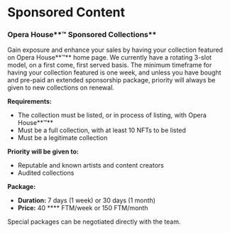 # Sponsored Content

### Opera House**™ Sponsored Collections**

Gain exposure and enhance your sales by having your collection featured on Opera House**™** home page. We currently have a rotating 3-slot model, on a first come, first served basis. The minimum timeframe for having your collection featured is one week, and unless you have bought and pre-paid an extended sponsorship package, priority will always be given to new collections on renewal.

**Requirements:**

* The collection must be listed, or in process of listing, with Opera House**™**
* Must be a full collection, with at least 10 NFTs to be listed
* Must be a legitimate collection

**Priority will be given to:**

* Reputable and known artists and content creators
* Audited collections

**Package:**

* **Duration:** 7 days (1 week) or 30 days (1 month)
* **Price:** 40 **** FTM/week or 150 FTM/month

Special packages can be negotiated directly with the team.
